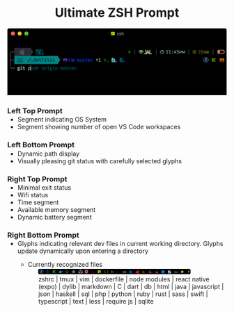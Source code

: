 <h1 align="center">
  Ultimate ZSH Prompt
</h1>
<p align="center">
 <img width="600px" src="screenshots/promptdemo.png">
</p>
  <h3>Left Top Prompt</h3>
  <ul style="margin-top:-15px">
    <li>
      Segment indicating OS System
    </li>
    <li>
      Segment showing number of open VS Code workspaces
    </li>
  </ul>
  <h3>Left Bottom Prompt</h3>
  <ul style="margin-top:-15px">
     <li>
      Dynamic path display
     </li>
     <li>
      Visually pleasing git status with carefully selected glyphs
     </li>
  </ul>
  <h3>Right Top Prompt</h3>
  <ul style="margin-top:-15px">
    <li>
      Minimal exit status
    </li>
     <li>
      Wifi status
     </li>
     <li>
      Time segment
     </li>
     <li>
      Available memory segment
     </li>
     <li>
      Dynamic battery segment
     </li>
  </ul>
  <h3>Right Bottom Prompt</h3>
  <ul style="margin-top:-15px">
     <li>
      Glyphs indicating relevant dev files in current working directory. Glyphs update dynamically upon entering a directory
      </li>
      <ul>
        <li>
          Currently recognized files
          <ul>
          <img width="350px" src="screenshots/contextual_glyphs.png"><br>
            zshrc | tmux | vim | dockerfile | node modules | react native (expo) | dylib | markdown | C | dart | db | html | java | javascript | json | haskell | sql | php | python | ruby | rust | sass | swift | typescript | text | less | require js | sqlite
          </ul>
      </li>
     </ul>
  </ul>

